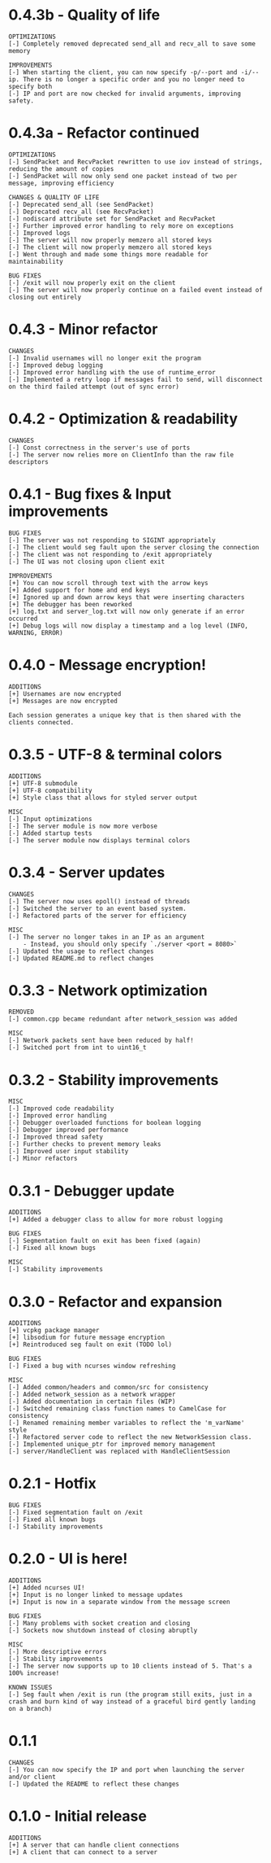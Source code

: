 # 0.4.3b - Quality of life
    OPTIMIZATIONS
    [-] Completely removed deprecated send_all and recv_all to save some memory

    IMPROVEMENTS
    [-] When starting the client, you can now specify -p/--port and -i/--ip. There is no longer a specific order and you no longer need to specify both
    [-] IP and port are now checked for invalid arguments, improving safety.


# 0.4.3a - Refactor continued
    OPTIMIZATIONS
    [-] SendPacket and RecvPacket rewritten to use iov instead of strings, reducing the amount of copies
    [-] SendPacket will now only send one packet instead of two per message, improving efficiency

    CHANGES & QUALITY OF LIFE
    [-] Deprecated send_all (see SendPacket)
    [-] Deprecated recv_all (see RecvPacket)
    [-] nodiscard attribute set for SendPacket and RecvPacket
    [-] Further improved error handling to rely more on exceptions
    [-] Improved logs
    [-] The server will now properly memzero all stored keys
    [-] The client will now properly memzero all stored keys
    [-] Went through and made some things more readable for maintainability

    BUG FIXES
    [-] /exit will now properly exit on the client
    [-] The server will now properly continue on a failed event instead of closing out entirely

# 0.4.3 - Minor refactor
    CHANGES
    [-] Invalid usernames will no longer exit the program
    [-] Improved debug logging
    [-] Improved error handling with the use of runtime_error
    [-] Implemented a retry loop if messages fail to send, will disconnect on the third failed attempt (out of sync error)

# 0.4.2 - Optimization & readability
    CHANGES
    [-] Const correctness in the server's use of ports
    [-] The server now relies more on ClientInfo than the raw file descriptors

# 0.4.1 - Bug fixes & Input improvements

    BUG FIXES
    [-] The server was not responding to SIGINT appropriately
    [-] The client would seg fault upon the server closing the connection
    [-] The client was not responding to /exit appropriately
    [-] The UI was not closing upon client exit

    IMPROVEMENTS
    [+] You can now scroll through text with the arrow keys
    [+] Added support for home and end keys
    [+] Ignored up and down arrow keys that were inserting characters
    [+] The debugger has been reworked
    [+] log.txt and server_log.txt will now only generate if an error occurred
    [+] Debug logs will now display a timestamp and a log level (INFO, WARNING, ERROR)

# 0.4.0 - Message encryption!
    ADDITIONS
    [+] Usernames are now encrypted
    [+] Messages are now encrypted

    Each session generates a unique key that is then shared with the clients connected.

# 0.3.5 - UTF-8 & terminal colors
    ADDITIONS
    [+] UTF-8 submodule
    [+] UTF-8 compatibility
    [+] Style class that allows for styled server output

    MISC
    [-] Input optimizations
    [-] The server module is now more verbose
    [-] Added startup tests
    [-] The server module now displays terminal colors

# 0.3.4 - Server updates
    CHANGES
    [-] The server now uses epoll() instead of threads
    [-] Switched the server to an event based system.
    [-] Refactored parts of the server for efficiency

    MISC
    [-] The server no longer takes in an IP as an argument
        - Instead, you should only specify `./server <port = 8080>`
    [-] Updated the usage to reflect changes
    [-] Updated README.md to reflect changes

# 0.3.3 - Network optimization
    REMOVED
    [-] common.cpp became redundant after network_session was added
    
    MISC
    [-] Network packets sent have been reduced by half!
    [-] Switched port from int to uint16_t

# 0.3.2 - Stability improvements
    MISC
    [-] Improved code readability
    [-] Improved error handling
    [-] Debugger overloaded functions for boolean logging
    [-] Debugger improved performance
    [-] Improved thread safety
    [-] Further checks to prevent memory leaks
    [-] Improved user input stability
    [-] Minor refactors

# 0.3.1 - Debugger update
    ADDITIONS
    [+] Added a debugger class to allow for more robust logging

    BUG FIXES
    [-] Segmentation fault on exit has been fixed (again)
    [-] Fixed all known bugs

    MISC
    [-] Stability improvements

# 0.3.0 - Refactor and expansion
    ADDITIONS
    [+] vcpkg package manager
    [+] libsodium for future message encryption
    [+] Reintroduced seg fault on exit (TODO lol)

    BUG FIXES
    [-] Fixed a bug with ncurses window refreshing
    
    MISC
    [-] Added common/headers and common/src for consistency
    [-] Added network_session as a network wrapper
    [-] Added documentation in certain files (WIP)
    [-] Switched remaining class function names to CamelCase for consistency
    [-] Renamed remaining member variables to reflect the 'm_varName' style
    [-] Refactored server code to reflect the new NetworkSession class.
    [-] Implemented unique_ptr for improved memory management
    [-] server/HandleClient was replaced with HandleClientSession

# 0.2.1 - Hotfix
    BUG FIXES
    [-] Fixed segmentation fault on /exit
    [-] Fixed all known bugs
    [-] Stability improvements

# 0.2.0 - UI is here!

    ADDITIONS
    [+] Added ncurses UI!
    [+] Input is no longer linked to message updates
    [+] Input is now in a separate window from the message screen

    BUG FIXES
    [-] Many problems with socket creation and closing
    [-] Sockets now shutdown instead of closing abruptly

    MISC
    [-] More descriptive errors
    [-] Stability improvements
    [-] The server now supports up to 10 clients instead of 5. That's a 100% increase!

    KNOWN ISSUES
    [-] Seg fault when /exit is run (the program still exits, just in a crash and burn kind of way instead of a graceful bird gently landing on a branch)

# 0.1.1

    CHANGES
    [-] You can now specify the IP and port when launching the server and/or client
    [-] Updated the README to reflect these changes

# 0.1.0 - Initial release

    ADDITIONS
    [+] A server that can handle client connections
    [+] A client that can connect to a server
